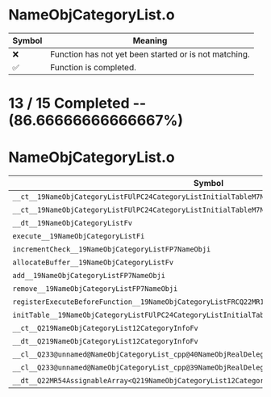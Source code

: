 # NameObjCategoryList.o
| Symbol | Meaning 
| ------------- | ------------- 
| :x: | Function has not yet been started or is not matching. 
| :white_check_mark: | Function is completed. 


# 13 / 15 Completed -- (86.66666666666667%)
# NameObjCategoryList.o
| Symbol | Decompiled? |
| ------------- | ------------- |
| `__ct__19NameObjCategoryListFUlPC24CategoryListInitialTableM7NameObjFPCvPv_vbPCc` | :white_check_mark: |
| `__ct__19NameObjCategoryListFUlPC24CategoryListInitialTableM7NameObjFPCvPCv_vbPCc` | :white_check_mark: |
| `__dt__19NameObjCategoryListFv` | :white_check_mark: |
| `execute__19NameObjCategoryListFi` | :white_check_mark: |
| `incrementCheck__19NameObjCategoryListFP7NameObji` | :white_check_mark: |
| `allocateBuffer__19NameObjCategoryListFv` | :white_check_mark: |
| `add__19NameObjCategoryListFP7NameObji` | :white_check_mark: |
| `remove__19NameObjCategoryListFP7NameObji` | :x: |
| `registerExecuteBeforeFunction__19NameObjCategoryListFRCQ22MR11FunctorBasei` | :white_check_mark: |
| `initTable__19NameObjCategoryListFUlPC24CategoryListInitialTable` | :white_check_mark: |
| `__ct__Q219NameObjCategoryList12CategoryInfoFv` | :white_check_mark: |
| `__dt__Q219NameObjCategoryList12CategoryInfoFv` | :x: |
| `__cl__Q233@unnamed@NameObjCategoryList_cpp@40NameObjRealDelegator<M7NameObjFPCvPCv_v>FP7NameObj` | :white_check_mark: |
| `__cl__Q233@unnamed@NameObjCategoryList_cpp@39NameObjRealDelegator<M7NameObjFPCvPv_v>FP7NameObj` | :white_check_mark: |
| `__dt__Q22MR54AssignableArray<Q219NameObjCategoryList12CategoryInfo>Fv` | :white_check_mark: |
